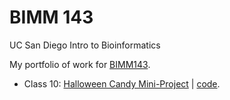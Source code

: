 # BIMM 143
UC San Diego Intro to Bioinformatics

My portfolio of work for [BIMM143](https://bioboot.github.io/bimm143_F22/).

- Class 10: [Halloween Candy Mini-Project]() | [code](https://github.com/lebiggs/bimm143/tree/main/Halloween%20Mini%20Project).
